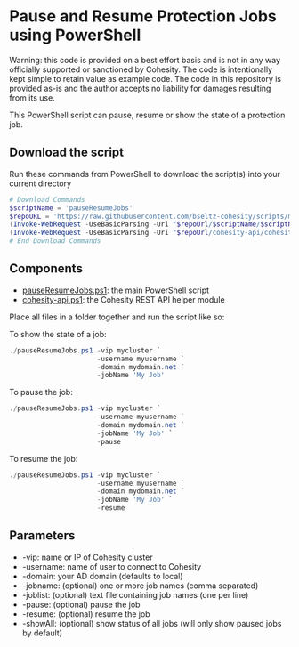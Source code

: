 # Pause and Resume Protection Jobs using PowerShell

Warning: this code is provided on a best effort basis and is not in any way officially supported or sanctioned by Cohesity. The code is intentionally kept simple to retain value as example code. The code in this repository is provided as-is and the author accepts no liability for damages resulting from its use.

This PowerShell script can pause, resume or show the state of a protection job.

## Download the script

Run these commands from PowerShell to download the script(s) into your current directory

```powershell
# Download Commands
$scriptName = 'pauseResumeJobs'
$repoURL = 'https://raw.githubusercontent.com/bseltz-cohesity/scripts/master/powershell'
(Invoke-WebRequest -UseBasicParsing -Uri "$repoUrl/$scriptName/$scriptName.ps1").content | Out-File "$scriptName.ps1"; (Get-Content "$scriptName.ps1") | Set-Content "$scriptName.ps1"
(Invoke-WebRequest -UseBasicParsing -Uri "$repoUrl/cohesity-api/cohesity-api.ps1").content | Out-File cohesity-api.ps1; (Get-Content cohesity-api.ps1) | Set-Content cohesity-api.ps1
# End Download Commands
```

## Components

* [pauseResumeJobs.ps1](https://raw.githubusercontent.com/bseltz-cohesity/scripts/master/powershell/pauseResumeJobs/pauseResumeJobs.ps1): the main PowerShell script
* [cohesity-api.ps1](https://raw.githubusercontent.com/bseltz-cohesity/scripts/master/powershell/cohesity-api/cohesity-api.ps1): the Cohesity REST API helper module

Place all files in a folder together and run the script like so:

To show the state of a job:

```powershell
./pauseResumeJobs.ps1 -vip mycluster `
                      -username myusername `
                      -domain mydomain.net `
                      -jobName 'My Job'
```

To pause the job:

```powershell
./pauseResumeJobs.ps1 -vip mycluster `
                      -username myusername `
                      -domain mydomain.net `
                      -jobName 'My Job' `
                      -pause
```

To resume the job:

```powershell
./pauseResumeJobs.ps1 -vip mycluster `
                      -username myusername `
                      -domain mydomain.net `
                      -jobName 'My Job' `
                      -resume
```

## Parameters

* -vip: name or IP of Cohesity cluster
* -username: name of user to connect to Cohesity
* -domain: your AD domain (defaults to local)
* -jobname: (optional) one or more job names (comma separated)
* -joblist: (optional) text file containing job names (one per line)
* -pause: (optional) pause the job
* -resume: (optional) resume the job
* -showAll: (optional) show status of all jobs (will only show paused jobs by default)
